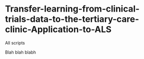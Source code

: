 # Transfer-learning-from-clinical-trials-data-to-the-tertiary-care-clinic-Application-to-ALS
All scripts

Blah blah blabh
